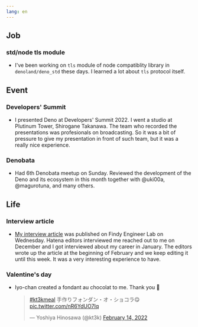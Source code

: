 ```yaml
---
lang: en
---
```


## Job

### std/node tls module

- I've been working on `tls` module of node compatiblity library in `denoland/deno_std` these days. I learned a lot about `tls` protocol itself.

## Event

### Developers' Summit

- I presented Deno at Developers' Summit 2022. I went a studio at Plutinum Tower, Shirogane Takanawa. The team who recorded the presentations was profesionals on broadcasting. So it was a bit of pressure to give my presentation in front of such team, but it was a really nice experience.

### Denobata

- Had 6th Denobata meetup on Sunday. Reviewed the development of the Deno and its ecosystem in this month together with @uki00a, @magurotuna, and many others.

## Life

### Interview article

- [My interview article](https://engineer-lab.findy-code.io/deno-kt3k) was published on Findy Engineer Lab on Wednesday. Hatena editors interviewed me reached out to me on December and I got interviewed about my career in January. The editors wrote up the article at the beginning of February and we keep editing it until this week. It was a very interesting experience to have.

### Valentine's day

- Iyo-chan created a fondant au chocolat to me. Thank you 🥰

  <blockquote class="twitter-tweet"><p lang="ja" dir="ltr"><a href="https://twitter.com/hashtag/kt3kmeal?src=hash&amp;ref_src=twsrc%5Etfw">#kt3kmeal</a> 手作りフォンダン・オ・ショコラ😋 <a href="https://t.co/nR6YdUO7Iq">pic.twitter.com/nR6YdUO7Iq</a></p>&mdash; Yoshiya Hinosawa (@kt3k) <a href="https://twitter.com/kt3k/status/1493215116271427585?ref_src=twsrc%5Etfw">February 14, 2022</a></blockquote> <script async src="https://platform.twitter.com/widgets.js" charset="utf-8"></script>
